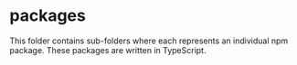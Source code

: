 # packages
This folder contains sub-folders where each represents an individual npm package. These packages are written in TypeScript.
